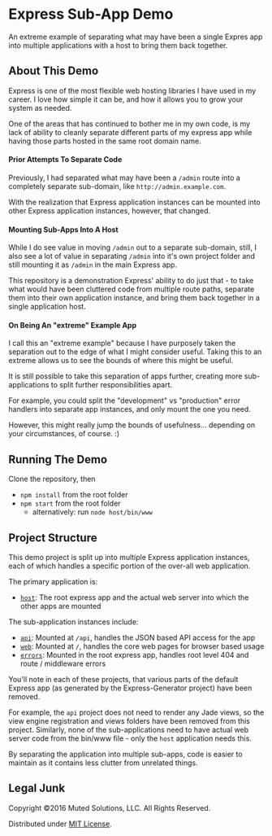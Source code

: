 # Express Sub-App Demo

An extreme example of separating what may have been a single Expres app
into multiple applications with a host to bring them back together.

## About This Demo

Express is one of the most flexible web hosting libraries I have used in
my career. I love how simple it can be, and how it allows you to grow your
system as needed. 

One of the areas that has continued to bother me in my own code, is my
lack of ability to cleanly separate different parts of my express app while
having those parts hosted in the same root domain name. 

#### Prior Attempts To Separate Code

Previously, I had separated what may have been a `/admin` route into a 
completely separate sub-domain, like `http://admin.example.com`. 

With the realization that Express application instances can be mounted into
other Express application instances, however, that changed. 

#### Mounting Sub-Apps Into A Host

While I do see value in moving `/admin` out to a separate sub-domain, still,
I also see a lot of value in separating `/admin` into it's own project folder
and still mounting it as `/admin` in the main Express app.

This repository is a demonstration Express' ability to do just that - to take
what would have been cluttered code from multiple route paths, separate them
into their own application instance, and bring them back together in a single
application host. 

#### On Being An "extreme" Example App

I call this an "extreme example" because I have purposely taken the separation
out to the edge of what I might consider useful. Taking this to an extreme allows
us to see the bounds of where this might be useful. 

It is still possible to take this separation of apps further, creating more
sub-applications to split further responsibilities apart. 

For example, you could split the "development" vs "production" error handlers 
into separate app instances, and only mount the one you need. 

However, this might really jump the bounds of usefulness... depending on your 
circumstances, of course. :)

## Running The Demo

Clone the repository, then 

* `npm install` from the root folder
* `npm start` from the root folder
  * alternatively: run `node host/bin/www` 

## Project Structure

This demo project is split up into multiple Express application instances,
each of which handles a specific portion of the over-all web application.

The primary application is:

* [`host`](/host): The root express app and the actual web server into which the other apps are mounted

The sub-application instances include:

* [`api`](/api): Mounted at `/api`, handles the JSON based API access for the app
* [`web`](/web): Mounted at `/`, handles the core web pages for browser based usage
* [`errors`](/errors): Mounted in the root express app, handles root level 404 and route / middleware errors

You'll note in each of these projects, that various parts of the default
Express app (as generated by the Express-Generator project) have been removed.

For example, the `api` project does not need to render any Jade views, so the
view engine registration and views folders have been removed from this project.
Similarly, none of the sub-applications need to have actual web server code
from the bin/www file - only the `host` application needs this. 

By separating the application into multiple sub-apps, code is easier to
maintain as it contains less clutter from unrelated things. 

## Legal Junk

Copyright &copy;2016 Muted Solutions, LLC. All Rights Reserved.

Distributed under [MIT License](http://mutedsolutions.mit-license.org).
